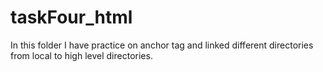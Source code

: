 # taskFour_html
In this folder I have practice on anchor tag and linked different directories from local to high level directories.
